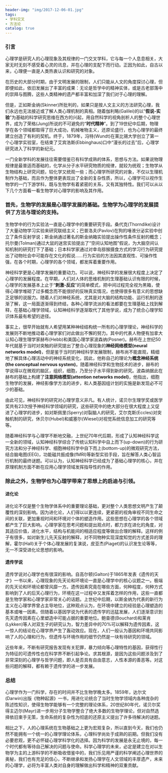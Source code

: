 ```yaml
---
header-img: "img/2017-12-06-01.jpg"
tags:
- 学科交叉
- 方法论
catalog: true
---
```

### 引言
心理学是研究人的心理现象及其规律的一门交叉学科，它与每一个人息息相关，大家无时无刻不感受着心灵的讯息，并在心理的支配下而行动。正因为如此，自古以来，心理便一直是人类热衷认识和研究的对象。

在历史的大部分时期，由于文明发展的限制，人们只能从人文的角度探讨心理，但即便如此，依旧发展出了丰富的成果：无论是哲学中的精神实体，或是古老部落中的崇拜与图腾，这些人类精神的遗产都丰富和加深了我们对于心理的理解。

但是，正如斯金纳(Skinner)所批判的，如果只是按人文主义的方法研究心理，我们永远也无法接近或了解人类心理机制的真相。随着伽利略(Galilei)的以“**假说-实验**”为基础的科学研究思维在西方的兴起，用自然科学的视角剖析人的整个心理世界，成为了荣格(Jung)所说的不可避免的“**时代精神**”。到了19世纪中后期，物理学在各个领域都取得了巨大成功，机械唯物主义，还原论盛行，也为心理学的最终建立创造了有利的契机。终于，1879年，冯特(Wundt)在莱比锡大学创立了第一个心理学实验室，在结束了艾宾浩斯(Ebbinghaus)口中“漫长的过去”后，心理学研究进入了科学的新纪元。

一门全新学科的发展往往需要借鉴已有科学成熟的体系，思想与方法。如果说物理规律是最普适而基础的，化学从分子水平研究物质的规律，就较为统观；生物学从生物结构上研究问题，较化学又统观一些；而心理学所研究的对象，不仅以生理机制作为基础，而且作为整体更表现出了全新的复杂性质，所以，心理学可以视作生物学的一门下游学科，既与生物学有着紧密的关系，又有其独特性。我们可以从以下几个方面看一看生物学对心理学的影响及其作用。

### 首先，生物学的发展是心理学发展的基础。生物学为心理学的发展提供了方法与理论的支持。

生物学中的行为实验法一直是心理学中的重要研究手段。桑代克(Thorndike)设计了大量动物学习实验来研究联结主义；巴普洛夫(Pavlov)在狗的唾液分泌实验中创立了条件反射学说；斯金纳通过著名的斯金纳箱实验提出操作性条件反射的概念；托尔曼(Tolman)通过大鼠的迷宫实验提出了“空间认知地图”假说，为大脑空间认知机制的研究打下了基础；日本科学家通过对幸岛猕猴摄食方式的学习行为研究提出了动物社会中可能存在文化的假说……行为实验的方法因其直观性、可操作性强，在各个时期，心理学的各个领域，都发挥着重要作用。

神经科学更是心理学发展的重要动力。可以说，神经科学的发展很大程度上决定了心理学的发展程度。在早期，人们对人体的思维机制的生理基础认识有限的时候，心理学的发展基本上止于“**刺激-反应**”的简单模式，把中间过程完全视为黑箱，使得心理学堆砌了过多概念而不能很好的反映真实情况，也使得很多有意义的思想缺乏足够的说服力。随着人们对神经系统，尤其是对大脑的结构功能、运行机制的逐渐了解，这一局面逐渐得到终结，各种心理学流派的看法都要在生理基础上找到解释，在基础心理学领域，认知神经科学逐渐取代了其他学说，成为了统合心理学知识体系最有希望的途径。

事实上，很早开始就有人希望用某种神经结构统一所有的心理学理论，神经科学的发展则不断地推动着心理学家们对此做出不懈的努力。其中的代表人物便有加拿大认知心理生理学家赫布(Hebb)和美国心理学家波森纳(Posner)。赫布在上世纪50年代就基于当时对突触的研究提出了整合心理现象的**神经网络模型(neural networks model)**，但是鉴于当时的神经科学发展限制，赫布尚不能直观，精细地了解具体心理活动中的神经系统变化，因此，他称自己的理论为**概念神经系统(the conceptual nervous system)**。随着神经科学和生物技术的进步，赫布的学说得以在微观的脑区，组织，细胞，乃至分子水平得到新的研究。波森纳据此在赫布的基础上构建了**注意网络模型(attention networks model)**，他指出，细胞生物学的发展，神经影像学方法的进步，和人类基因组计划的实施是新发现必不可少的基础。

由此可见，神经科学的研究对心理学意义非凡。有人统计，诺贝尔生理学奖或医学奖共有23次授予神经科学领域的研究，这些研究中的绝大部分在很大程度上又促进了心理学的进步，如对斯佩里(Sperry)对裂脑人的研究，艾尔克斯(Eccles)对突触机制的研究，休贝尔(Hubel)和威塞尔(Wiesel)对视觉系统信息加工的研究等等。

随着神经科学与心理学不断地交融，上世纪70年代后期，形成了认知神经科学这一全新的领域，认知神经科学综合了传统认知科学中自上而下(up-down)的行为研究方法和分子神经科学、细胞神经科学中自下而上(bottom-up)的微观研究方法，结合脑电图(EEG)，功能磁共振成像(fMRI)等新型实验手段，旨在解答人类心智运行机制的最终谜题。可以认为，认知神经科学已经成为了基础心理学的核心，并在原理机制方面不断在应用心理学领域发挥指导性的作用。

### 除此之外，生物学也为心理学带来了思想上的启迪与引领。
#### 进化论
进化论不仅是整个生物学体系中的重要理论基础，更对整个人类思想文明产生了颠覆性的深刻影响。因为进化论，人们得以以更连续，更紧密的视角审视不同生命之间的关联，更加重视时间和环境对个体的塑造作用。这些思想在心理学的各个领域都产生了巨大影响。心理学家在思考问题和提出观点时，都力求在进化的角度，对其适应价值，进化水平，结构与机能间的相适应程度等做出合理的解释。这样的例子有很多，如对新生儿先天反射的解释，对不同物种实现深度知觉的方式差异的理解，霍尔(Hall)关于个体心理发展的复演说，皮亚杰(Piaget)的认识发生论等等，无一不深受进化论思想的影响。
#### 遗传学说
遗传学说对心理学也有很深的影响。自高尔顿(Galton)于1865年发表《遗传的天才》一书以来，心理现象的先天论和环境论一直是心理学中的核心议题之一。极端的先天论和环境论都曾风靡一方。遗传因素究竟在哪些方面，何种程度，何种方式影响到了人的后天心理行为，环境在这一过程中又发挥着怎样的作用，这些一直都是生物学家和心理学家非常关心的话题。上世纪中后期，以斯金纳为代表的新行为主义在心理学界曾占主导地位，这种观点认为，在环境中建立的经验是心理塑造的基本或唯一因素。但随着以基因学说为代表的遗传学的迅猛发展，人们逐渐意识到先天遗传因素在心里塑造中可能占据的重要地位。鲍查德(Bouchard)和莱肯(Lykken)等人对双生子的研究认为，智力差异中的70%可以解释为遗传因素，这一惊人的结论在心理学界产生了轰动效应。现在，人们一般认为基因和环境共同影响了人的心理和行为，但遗传与环境作用的细节仍然是一块有待研究的领域。

近些年来，不断有研究报告发现有关犯罪，暴力倾向等心理特性的基因，获得性行为特征的可遗传性也在科学界不断引起争论。求其根源，是因为这些问题涉及到了非常深刻的心理学与哲学问题，即人是否具有自由意志，人性本源的善恶等。对这些问题的解释，都有赖于遗传学的进一步发展。

### 总结
心理学作为一门科学，存在的时间并不比生物学晚太多。1859年，达尔文(Darwin)出版《物种起源》一书，用进化论统合了当时生物学领域内各种庞杂的陈述性知识，使得生物学能够有一个完整的理论体系，20世纪80年代，诺贝尔奖得主迈尔(Mayr)进一步用分子生物学整合了绝大多数的生物学理论，但对自然选择依旧束手无策，生命系统的复杂性为彻底的还原主义提出了许多待解决的谜题。

相比之下，人的心理系统在生物基础之上更为宏观复杂，所以直到今天，我们也仍然不能拥有一个统一的心理学理论体系，心理科学尚处于成熟的前期。但我们没有必要悲观，更不必怀疑心理学科学化的选择。因为科学的发展是永无止境的，每一个时代都有等待自己解决的问题与使命。科学心理学的未来，必定是建立在对以生物学为主的上游科学的不断吸收借鉴中的，我们乐见用严谨的科学阐述心理世界的奥秘，我们也有充足的信心，不断继承和发扬心理学在人文领域的丰厚遗产，未来的心理学，必将为丰富人类对自身的理解做出科学和精神的双重贡献。


